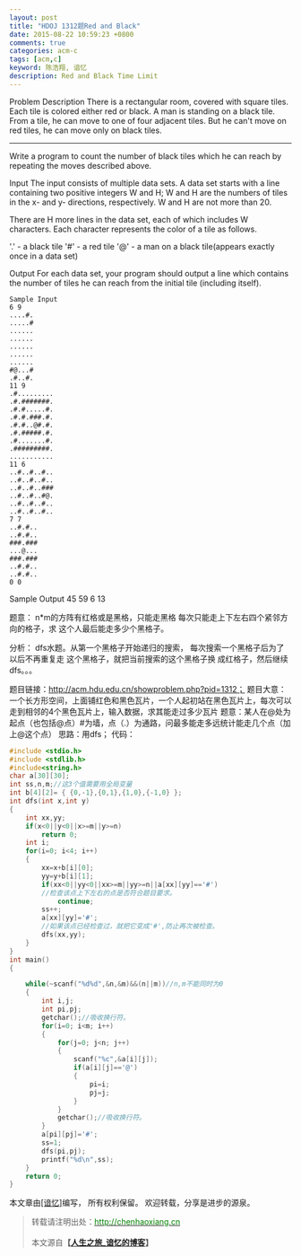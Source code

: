 ```yaml
---
layout: post
title: "HDOJ 1312题Red and Black"
date: 2015-08-22 10:59:23 +0800
comments: true
categories: acm-c
tags: [acm,c]
keyword: 陈浩翔, 谙忆
description: Red and Black Time Limit  
---
```

Problem Description
There is a rectangular room, covered with square tiles. Each tile is colored either red or black. A man is standing on a black tile. From a tile, he can move to one of four adjacent tiles. But he can't move on red tiles, he can move only on black tiles.

<!-- more -->
---------- 

Write a program to count the number of black tiles which he can reach by repeating the moves described above. 


Input
The input consists of multiple data sets. A data set starts with a line containing two positive integers W and H; W and H are the numbers of tiles in the x- and y- directions, respectively. W and H are not more than 20.

There are H more lines in the data set, each of which includes W characters. Each character represents the color of a tile as follows.

'.' - a black tile 
'#' - a red tile 
'@' - a man on a black tile(appears exactly once in a data set) 

 

Output
For each data set, your program should output a line which contains the number of tiles he can reach from the initial tile (including itself). 

 
```
Sample Input
6 9
....#.
.....#
......
......
......
......
......
#@...#
.#..#.
11 9
.#.........
.#.#######.
.#.#.....#.
.#.#.###.#.
.#.#..@#.#.
.#.#####.#.
.#.......#.
.#########.
...........
11 6
..#..#..#..
..#..#..#..
..#..#..###
..#..#..#@.
..#..#..#..
..#..#..#..
7 7
..#.#..
..#.#..
###.###
...@...
###.###
..#.#..
..#.#..
0 0
```

Sample Output
45
59
6
13

题意：
   n*m的方阵有红格或是黑格，只能走黑格
    每次只能走上下左右四个紧邻方向的格子，求
    这个人最后能走多少个黑格子。
 
分析：
   dfs水题。从第一个黑格子开始递归的搜索，
    每次搜索一个黑格子后为了以后不再重复走
    这个黑格子，就把当前搜索的这个黑格子换
    成红格子，然后继续dfs。。。
    
题目链接：http://acm.hdu.edu.cn/showproblem.php?pid=1312；
题目大意：一个长方形空间，上面铺红色和黑色瓦片，一个人起初站在黑色瓦片上，每次可以走到相邻的4个黑色瓦片上，输入数据，求其能走过多少瓦片
题意：某人在@处为起点（也包括@点）#为墙，点（.）为通路，问最多能走多远统计能走几个点（加上@这个点）
思路：用dfs；
代码：

```C++
#include <stdio.h>
#include <stdlib.h>
#include<string.h>
char a[30][30];
int ss,n,m;//这3个值需要用全局变量
int b[4][2]= { {0,-1},{0,1},{1,0},{-1,0} };
int dfs(int x,int y)
{
    int xx,yy;
    if(x<0||y<0||x>=m||y>=n)
        return 0;
    int i;
    for(i=0; i<4; i++)
    {
        xx=x+b[i][0];
        yy=y+b[i][1];
        if(xx<0||yy<0||xx>=m||yy>=n||a[xx][yy]=='#')
        //检查该点上下左右的点是否符合题目要求。   
            continue;
        ss++;
        a[xx][yy]='#';
        //如果该点已经检查过，就把它变成'#',防止再次被检查。   
        dfs(xx,yy);
    }
}
int main()
{

    while(~scanf("%d%d",&n,&m)&&(n||m))//n,m不能同时为0
    {
        int i,j;
        int pi,pj;
        getchar();//吸收换行符。  
        for(i=0; i<m; i++)
        {
            for(j=0; j<n; j++)
            {
                scanf("%c",&a[i][j]);
                if(a[i][j]=='@')
                {
                    pi=i;
                    pj=j;
                }
            }
            getchar();//吸收换行符。   
        }
        a[pi][pj]='#';
        ss=1;
        dfs(pi,pj);
        printf("%d\n",ss);
    }
    return 0;
}

```

本文章由<a href="http://chenhaoxiang.cn/">[谙忆]</a>编写， 所有权利保留。 
欢迎转载，分享是进步的源泉。
<blockquote cite='陈浩翔'>
<p background-color='#D3D3D3'>转载请注明出处：<a href='http://chenhaoxiang.cn'><font color="green">http://chenhaoxiang.cn</font></a><br><br>
本文源自<strong>【<a href='http://chenhaoxiang.cn' target='_blank'>人生之旅_谙忆的博客</a>】</strong></p>
</blockquote>
